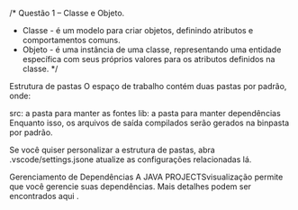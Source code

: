 /* Questão 1 – Classe e Objeto.
* Classe - é um modelo para criar objetos, definindo atributos e comportamentos comuns.
* Objeto - é uma instância de uma classe, representando uma entidade específica com seus próprios valores para os atributos definidos na classe.
*/

Estrutura de pastas
O espaço de trabalho contém duas pastas por padrão, onde:

src: a pasta para manter as fontes
lib: a pasta para manter dependências
Enquanto isso, os arquivos de saída compilados serão gerados na binpasta por padrão.

Se você quiser personalizar a estrutura de pastas, abra .vscode/settings.jsone atualize as configurações relacionadas lá.

Gerenciamento de Dependências
A JAVA PROJECTSvisualização permite que você gerencie suas dependências. Mais detalhes podem ser encontrados aqui .
